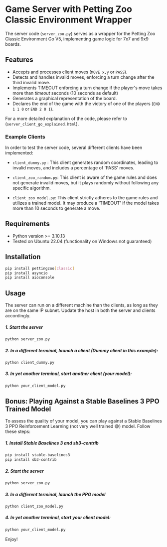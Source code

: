 # Game Server with Petting Zoo Classic Environment Wrapper

The server code (`server_zoo.py`) serves as a wrapper for the Petting Zoo Classic Environment Go V5, implementing game logic for 7x7 and 9x9 boards.

## Features

- Accepts and processes client moves (`MOVE x,y` or `PASS`).
- Detects and handles invalid moves, enforcing a turn change after the third invalid move.
- Implements TIMEOUT enforcing a turn change if the player's move takes more than *timeout* seconds (10 seconds as default)
- Generates a graphical representation of the board.
- Declares the end of the game with the victory of one of the players (`END 1 1 0` or `END 2 0 1`).

For a more detailed explanation of the code, please refer to (`server_client_go_explained.html`).

### Example Clients

In order to test the server code, several different clients have been implemented:

   - `client_dummy.py` : This client generates random coordinates, leading to invalid moves, and includes a percentage of 'PASS' moves.

   - `client_zoo_random.py`: This client is aware of the game rules and does not generate invalid moves, but it plays randomly without following any specific algorithm.

   - `client_zoo_model.py`: This client strictly adheres to the game rules and utilizes a trained model. It may produce a 'TIMEOUT' if the model takes more than 10 seconds to generate a move.


## Requirements

- Python version >= 3.10.13
- Tested on Ubuntu 22.04 (functionality on Windows not guaranteed)

## Installation

```bash
pip install pettingzoo[classic]
pip install asyncio 
pip install aioconsole
```

## Usage

The server can run on a different machine than the clients, as long as they are on the same IP subnet. 
Update the host in both the server and clients accordingly.

##### 1. Start the server
```bash
python server_zoo.py
```

##### 2. In a different terminal, launch a client (Dummy client in this example):
```bash
python client_dummy.py
```

##### 3. In yet another terminal, start another client (your model):
```bash
python your_client_model.py
```



## Bonus: Playing Against a  Stable Baselines 3 PPO Trained Model

To assess the quality of your model, you can play against a  Stable Baselines 3 PPO Reinforcement Learning (not very well trained 😅) model. Follow these steps:


##### 1. Install Stable Baselines 3 and sb3-contrib
```bash
pip install stable-baselines3 
pip install sb3-contrib
```

##### 2. Start the server
```bash
python server_zoo.py
```

##### 3. In a different terminal, launch the PPO model
```bash
python client_zoo_model.py
```
##### 4. In yet another terminal, start your client model:
```bash
python your_client_model.py
```
Enjoy!
